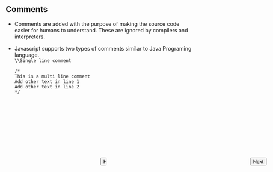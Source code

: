 <input style="position: absolute; top: 13%;left: 50%;right: 50%;" type="button" onclick="location.href='https://rahgadda.github.io/Javascript';" value="Home" />
<input style="position: absolute; top: 13%;right: 4%;" type="button" onclick="location.href='https://rahgadda.github.io/Javascript/Basics/02-Variables.html';" value="Next" />
<br/><br/>

## Comments
- Comments are added with the purpose of making the source code easier for humans to understand. These are ignored by compilers and interpreters.
- Javascript supports two types of comments similar to Java Programing language.   
    `\\Single line comment`
    
    `/*`   
    `This is a multi line comment`   
    `Add other text in line 1`   
    `Add other text in line 2`   
    `*/`   